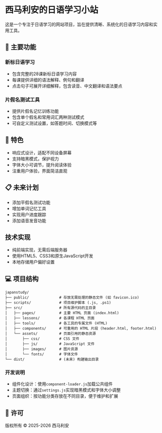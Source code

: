 # 西马利安的日语学习小站

这是一个专注于日语学习的网站项目，旨在提供清晰、系统化的日语学习内容和实用工具。

## 🌟 主要功能

### 新标日语学习

- 包含完整的28课新标日语学习内容
- 每课提供详细的语法解释、例句和翻译
- 点击句子可展开详细解释，包含读音、中文翻译和语法要点

### 片假名测试工具

- 提供片假名记忆训练功能
- 包含单个假名和常用词汇两种测试模式
- 可自定义测试设置，如答题时间、切换模式等

## 🎨 特色

- 响应式设计，适配不同设备屏幕
- 支持暗黑模式，保护视力
- 字体大小可调节，提升阅读体验
- 注重用户体验，界面简洁直观

## 📋 未来计划

- 添加平假名测试功能
- 增加单词记忆工具
- 实现用户进度跟踪
- 添加语音发音功能

## 技术实现

- 纯前端实现，无需后端服务器
- 使用HTML5、CSS3和原生JavaScript开发
- 本地存储用户偏好设置

## 💻 项目结构

```
japanstudy/
├── public/              # 存放无需处理的静态文件 (如 favicon.ico)
├── scripts/             # 项目维护脚本 (.js, .ps1)
├── src/                 # 所有源代码的主目录
│   ├── pages/           # 主要 HTML 页面 (index.html)
│   ├── lessons/         # 各课程 HTML 页面
│   ├── tools/           # 各工具的专属文件 (HTML)
│   ├── components/      # 可重用的 HTML 片段 (header.html, footer.html)
│   └── assets/          # 页面引用的静态资源
│       ├── css/         # CSS 文件
│       ├── js/          # JavaScript 文件
│       ├── images/      # 图片资源
│       └── fonts/       # 字体文件
└── dist/                # (未来) 构建输出目录
```

### 开发说明

- 组件化设计：使用`component-loader.js`加载公共组件
- 主题切换：通过`settings.js`实现暗黑模式和字体大小调整
- 页面组织：按功能分类存放在不同目录，便于维护和扩展

## 📝 许可

版权所有 © 2025-2026 西马利安 